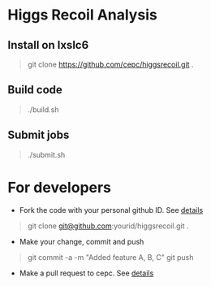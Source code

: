 # Higgs Recoil Analysis


## Install on lxslc6 
> git clone https://github.com/cepc/higgsrecoil.git . 


## Build code

> ./build.sh

## Submit jobs

> ./submit.sh


# For developers

- Fork the code with your personal github ID. See [details](https://help.github.com/articles/fork-a-repo/)


> git clone git@github.com:yourid/higgsrecoil.git .

- Make your change, commit and push 

> git commit -a -m "Added feature A, B, C"
> git push

- Make a pull request to cepc. See [details](https://help.github.com/articles/using-pull-requests/)



